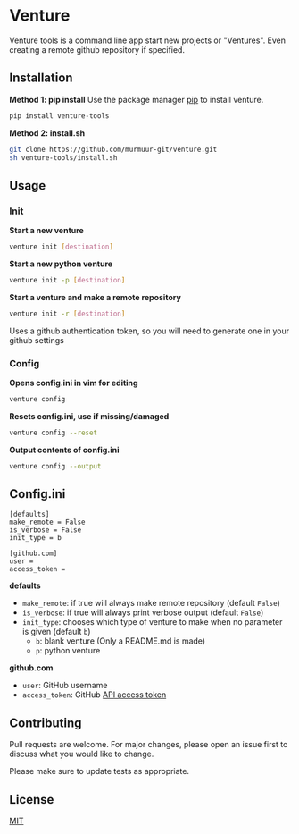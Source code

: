 # Venture

Venture tools is a command line app start new projects or "Ventures". Even creating a remote github repository if specified.

## Installation
**Method 1: pip install**
Use the package manager [pip](https://pip.pypa.io/en/stable/) to install venture.

```bash
pip install venture-tools
```

**Method 2: install.sh**
```bash
git clone https://github.com/murmuur-git/venture.git
sh venture-tools/install.sh
```

## Usage

### Init
**Start a new venture**
```bash
venture init [destination]
```
**Start a new python venture**
```bash
venture init -p [destination]
```
**Start a venture and make a remote repository**
```bash
venture init -r [destination]
```
Uses a github authentication token, so you will need to generate one in your github settings

### Config
**Opens config.ini in vim for editing**
```bash
venture config
```
**Resets config.ini, use if missing/damaged**
```bash
venture config --reset
```
**Output contents of config.ini**
```bash
venture config --output
```
## Config.ini
```
[defaults]
make_remote = False
is_verbose = False
init_type = b

[github.com]
user =
access_token =
```
**defaults**
- ```make_remote```: if true will always make remote repository (default ```False```)
- ```is_verbose```: if true will always print verbose output (default ```False```)
- ```init_type```: chooses which type of venture to make when no parameter is given (default ```b```)
   - ```b```: blank venture (Only a README.md is made)
   - ```p```: python venture

**github.com**  
- ```user```: GitHub username
- ```access_token```: GitHub [API access token](https://docs.github.com/en/free-pro-team@latest/github/authenticating-to-github/creating-a-personal-access-token)

## Contributing
Pull requests are welcome. For major changes, please open an issue first to discuss what you would like to change.

Please make sure to update tests as appropriate.

## License
[MIT](https://choosealicense.com/licenses/mit/)
